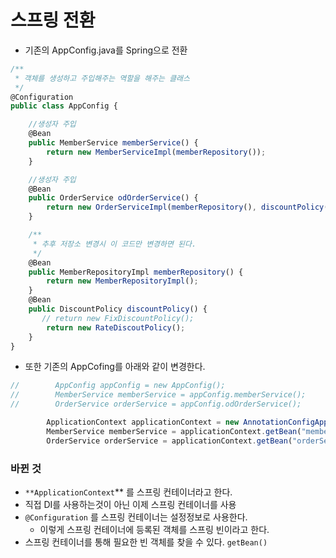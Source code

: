# 스프링 전환

- 기존의 AppConfig.java를 Spring으로 전환

```jsx
/**
 * 객체를 생성하고 주입해주는 역할을 해주는 클래스
 */
@Configuration
public class AppConfig {

    //생성자 주입
    @Bean
    public MemberService memberService() {
        return new MemberServiceImpl(memberRepository());
    }

    //생성자 주입
    @Bean
    public OrderService odOrderService() {
        return new OrderServiceImpl(memberRepository(), discountPolicy());
    }

    /**
     * 추후 저장소 변경시 이 코드만 변경하면 된다.
     */
    @Bean
    public MemberRepositoryImpl memberRepository() {
        return new MemberRepositoryImpl();
    }
    @Bean
    public DiscountPolicy discountPolicy() {
       // return new FixDiscountPolicy();
        return new RateDiscoutPolicy();
    }
}
```

- 또한 기존의 AppCofing를 아래와 같이 변경한다.

```jsx
//        AppConfig appConfig = new AppConfig();
//        MemberService memberService = appConfig.memberService();
//        OrderService orderService = appConfig.odOrderService();

        ApplicationContext applicationContext = new AnnotationConfigApplicationContext(AppConfig.class);
        MemberService memberService = applicationContext.getBean("memberService", MemberService.class);
        OrderService orderService = applicationContext.getBean("orderService", OrderService.class);
```

### 바뀐 것

- `**ApplicationContext`** 를 스프링 컨테이너라고 한다.
- 직접 DI를 사용하는것이 아닌 이제 스프링 컨테이너를 사용
- `@Configuration` 를 스프링 컨테이너는  설정정보로 사용한다.
    - 이렇게 스프링 컨테이너에 등록된 객체를 스프링 빈이라고 한다.
- 스프링 컨테이너를 통해 필요한 빈 객체를 찾을 수 있다. `getBean()`